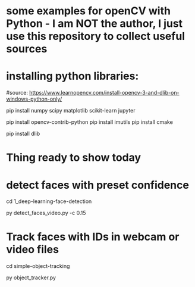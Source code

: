 # some examples for openCV with Python - I am NOT the author, I just use this repository to collect useful sources

# installing python libraries:
#source: https://www.learnopencv.com/install-opencv-3-and-dlib-on-windows-python-only/

pip install numpy scipy matplotlib scikit-learn jupyter

pip install opencv-contrib-python
pip install imutils
pip install cmake

pip install dlib



# Thing ready to show today

# detect faces with preset confidence

cd 1_deep-learning-face-detection

py detect_faces_video.py  -c 0.15


# Track faces with IDs in webcam or video files

cd simple-object-tracking

py object_tracker.py
